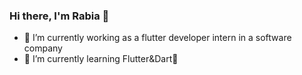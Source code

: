 ### Hi there, I'm Rabia 👋


- 📲 I’m currently working as a flutter developer intern in a software company
- 🌱 I’m currently learning Flutter&Dart💙


